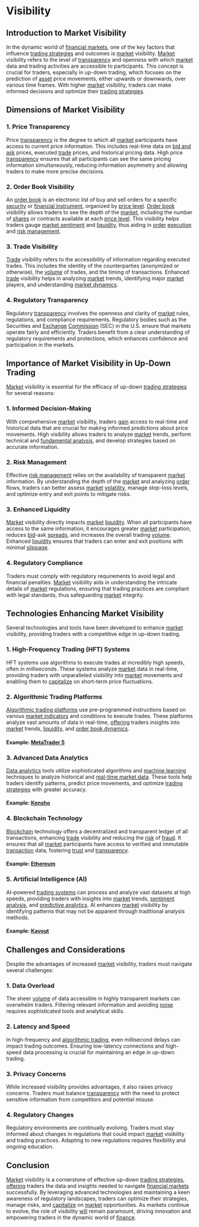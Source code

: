 # Visibility

## Introduction to Market Visibility

In the dynamic world of [financial markets](../f/financial_market.md), one of the key factors that influence [trading strategies](../t/trading_strategies.md) and outcomes is [market](../m/market.md) visibility. [Market](../m/market.md) visibility refers to the level of [transparency](../t/transparency.md) and openness with which [market](../m/market.md) data and trading activities are accessible to participants. This concept is crucial for traders, especially in up-down trading, which focuses on the prediction of [asset](../a/asset.md) price movements, either upwards or downwards, over various time frames. With higher [market](../m/market.md) visibility, traders can make informed decisions and optimize their [trading strategies](../t/trading_strategies.md).

## Dimensions of Market Visibility

### 1. **Price Transparency**
Price [transparency](../t/transparency.md) is the degree to which all [market](../m/market.md) participants have access to current price information. This includes real-time data on [bid and ask](../b/bid_and_ask.md) prices, executed [trade](../t/trade.md) prices, and historical pricing data. High price [transparency](../t/transparency.md) ensures that all participants can see the same pricing information simultaneously, reducing information asymmetry and allowing traders to make more precise decisions.

### 2. **Order Book Visibility**
An [order book](../o/order_book.md) is an electronic list of buy and sell orders for a specific [security](../s/security.md) or [financial instrument](../f/financial_instrument.md), organized by [price level](../p/price_level.md). [Order book](../o/order_book.md) visibility allows traders to see the depth of the [market](../m/market.md), including the number of [shares](../s/shares.md) or contracts available at each [price level](../p/price_level.md). This visibility helps traders gauge [market sentiment](../m/market_sentiment.md) and [liquidity](../l/liquidity.md), thus aiding in [order](../o/order.md) [execution](../e/execution.md) and [risk management](../r/risk_management.md).

### 3. **Trade Visibility**
[Trade](../t/trade.md) visibility refers to the accessibility of information regarding executed trades. This includes the identity of the counterparties (anonymized or otherwise), the [volume](../v/volume.md) of trades, and the timing of transactions. Enhanced [trade](../t/trade.md) visibility helps in analyzing [market](../m/market.md) trends, identifying major [market](../m/market.md) players, and understanding [market dynamics](../m/market_dynamics.md).

### 4. **Regulatory Transparency**
Regulatory [transparency](../t/transparency.md) involves the openness and clarity of [market](../m/market.md) rules, regulations, and compliance requirements. Regulatory bodies such as the Securities and [Exchange](../e/exchange.md) [Commission](../c/commission.md) (SEC) in the U.S. ensure that markets operate fairly and efficiently. Traders benefit from a clear understanding of regulatory requirements and protections, which enhances confidence and participation in the markets.

## Importance of Market Visibility in Up-Down Trading

[Market](../m/market.md) visibility is essential for the efficacy of up-down [trading strategies](../t/trading_strategies.md) for several reasons:

### 1. **Informed Decision-Making**
With comprehensive [market](../m/market.md) visibility, traders [gain](../g/gain.md) access to real-time and historical data that are crucial for making informed predictions about price movements. High visibility allows traders to analyze [market](../m/market.md) trends, perform technical and [fundamental analysis](../f/fundamental_analysis.md), and develop strategies based on accurate information.

### 2. **Risk Management**
Effective [risk management](../r/risk_management.md) relies on the availability of transparent [market](../m/market.md) information. By understanding the depth of the [market](../m/market.md) and analyzing [order](../o/order.md) flows, traders can better assess [market](../m/market.md) [volatility](../v/volatility.md), manage stop-loss levels, and optimize entry and exit points to mitigate risks.

### 3. **Enhanced Liquidity**
[Market](../m/market.md) visibility directly impacts [market](../m/market.md) [liquidity](../l/liquidity.md). When all participants have access to the same information, it encourages greater [market](../m/market.md) participation, reduces [bid](../b/bid.md)-ask [spreads](../s/spreads.md), and increases the overall trading [volume](../v/volume.md). Enhanced [liquidity](../l/liquidity.md) ensures that traders can enter and exit positions with minimal [slippage](../s/slippage.md).

### 4. **Regulatory Compliance**
Traders must comply with regulatory requirements to avoid legal and financial penalties. [Market](../m/market.md) visibility aids in understanding the intricate details of [market](../m/market.md) regulations, ensuring that trading practices are compliant with legal standards, thus safeguarding [market](../m/market.md) integrity.

## Technologies Enhancing Market Visibility

Several technologies and tools have been developed to enhance [market](../m/market.md) visibility, providing traders with a competitive edge in up-down trading.

### 1. **High-Frequency Trading (HFT) Systems**
HFT systems use algorithms to execute trades at incredibly high speeds, often in milliseconds. These systems analyze [market](../m/market.md) data in real-time, providing traders with unparalleled visibility into [market](../m/market.md) movements and enabling them to [capitalize](../c/capitalize.md) on short-term price fluctuations.

### 2. **Algorithmic Trading Platforms**
[Algorithmic trading platforms](../a/algorithmic_trading_platforms.md) use pre-programmed instructions based on various [market indicators](../m/market_indicators.md) and conditions to execute trades. These platforms analyze vast amounts of data in real-time, [offering](../o/offering.md) traders insights into [market](../m/market.md) trends, [liquidity](../l/liquidity.md), and [order book dynamics](../o/order_book_dynamics.md).

#### Example: [MetaTrader 5](https://www.metatrader5.com/en)

### 3. **Advanced Data Analytics**
[Data analytics](../d/data_analytics.md) tools utilize sophisticated algorithms and [machine learning](../m/machine_learning.md) techniques to analyze historical and [real-time market data](../r/real-time_market_data.md). These tools help traders identify patterns, predict price movements, and optimize [trading strategies](../t/trading_strategies.md) with greater accuracy.

#### Example: [Kensho](https://www.spglobal.com/en/what-we-do/brands/kensho)

### 4. **Blockchain Technology**
[Blockchain](../b/blockchain_in_trading.md) technology offers a decentralized and transparent ledger of all transactions, enhancing [trade](../t/trade.md) visibility and reducing the [risk](../r/risk.md) of [fraud](../f/fraud.md). It ensures that all [market](../m/market.md) participants have access to verified and immutable [transaction](../t/transaction.md) data, fostering [trust](../t/trust.md) and [transparency](../t/transparency.md).

#### Example: [Ethereum](https://ethereum.org/en/)

### 5. **Artificial Intelligence (AI)**
AI-powered [trading systems](../t/trading_systems.md) can process and analyze vast datasets at high speeds, providing traders with insights into [market](../m/market.md) trends, [sentiment analysis](../s/sentiment_analysis.md), and [predictive analytics](../p/predictive_analytics.md). AI enhances [market](../m/market.md) visibility by identifying patterns that may not be apparent through traditional analysis methods.

#### Example: [Kavout](https://www.kavout.com/)

## Challenges and Considerations

Despite the advantages of increased [market](../m/market.md) visibility, traders must navigate several challenges:

### 1. **Data Overload**
The sheer [volume](../v/volume.md) of data accessible in highly transparent markets can overwhelm traders. Filtering relevant information and avoiding [noise](../n/noise.md) requires sophisticated tools and analytical skills.

### 2. **Latency and Speed**
In high-frequency and [algorithmic trading](../a/accountability.md), even millisecond delays can impact trading outcomes. Ensuring low-latency connections and high-speed data processing is crucial for maintaining an edge in up-down trading.

### 3. **Privacy Concerns**
While increased visibility provides advantages, it also raises privacy concerns. Traders must balance [transparency](../t/transparency.md) with the need to protect sensitive information from competitors and potential misuse.

### 4. **Regulatory Changes**
Regulatory environments are continually evolving. Traders must stay informed about changes in regulations that could impact [market](../m/market.md) visibility and trading practices. Adapting to new regulations requires flexibility and ongoing education.

## Conclusion

[Market](../m/market.md) visibility is a cornerstone of effective up-down [trading strategies](../t/trading_strategies.md), [offering](../o/offering.md) traders the data and insights needed to navigate [financial markets](../f/financial_market.md) successfully. By leveraging advanced technologies and maintaining a keen awareness of regulatory landscapes, traders can optimize their strategies, manage risks, and [capitalize](../c/capitalize.md) on [market](../m/market.md) opportunities. As markets continue to evolve, the role of visibility [will](../w/will.md) remain paramount, driving innovation and empowering traders in the dynamic world of [finance](../f/finance.md).